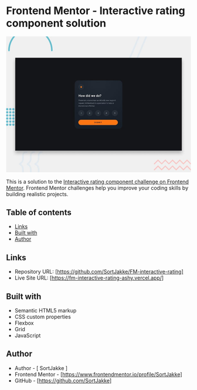 # Frontend Mentor - Interactive rating component solution

![Design preview for the Interactive rating component coding challenge](./preview.jpg)

This is a solution to the [Interactive rating component challenge on Frontend Mentor](https://www.frontendmentor.io/challenges/interactive-rating-component-koxpeBUmI). Frontend Mentor challenges help you improve your coding skills by building realistic projects.

## Table of contents

- [Links](#links)
- [Built with](#built-with)
- [Author](#author)

## Links

- Repository URL: [https://github.com/SortJakke/FM-interactive-rating]
- Live Site URL: [https://fm-interactive-rating-ashy.vercel.app/]

## Built with

- Semantic HTML5 markup
- CSS custom properties
- Flexbox
- Grid
- JavaScript

## Author

- Author - [ SortJakke ]
- Frontend Mentor - [https://www.frontendmentor.io/profile/SortJakke]
- GitHub - [https://github.com/SortJakke]
